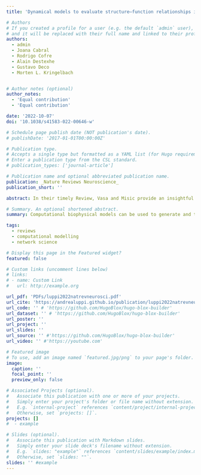 ```yaml
---
title: 'Dynamical models to evaluate structure–function relationships in network neuroscience'

# Authors
# If you created a profile for a user (e.g. the default `admin` user), write the username (folder name) here
# and it will be replaced with their full name and linked to their profile.
authors:
  - admin
  - Joana Cabral
  - Rodrigo Cofre
  - Alain Destexhe
  - Gustavo Deco
  - Morten L. Kringelbach


# Author notes (optional)
author_notes:
  - 'Equal contribution'
  - 'Equal contribution'

date: '2022-10-07'
doi: '10.1038/s41583-022-00646-w'

# Schedule page publish date (NOT publication's date).
# publishDate: '2017-01-01T00:00:00Z'

# Publication type.
# Accepts a single type but formatted as a YAML list (for Hugo requirements).
# Enter a publication type from the CSL standard.
# publication_types: ['journal-article']

# Publication name and optional abbreviated publication name.
publication: _Nature Reviews Neuroscience_
publication_short: ''

abstract: In their timely Review, Vasa and Misic provide an insightful review of the range of null models available for hypothesis testing in network neuroscience (Vasa, F. & Misic, B. Null models in network neuroscience. Nat. Rev. Neurosci. (2022)). A central part of their Review is dedicated to generative models, understood as models for the processes that lead (brain) networks to exhibit the organization that they do. Here, we wish to draw attention to a distinct but complementary kind of generative model that can be used to embody and then test null hypotheses in network neuroscience; namely, dynamical models of mechanisms. In these models, brain network structure (and, increasingly, additional aspects such as regional heterogeneity) gives rise to the ebb and flow of brain activity and functional connectivity that unfold over time.

# Summary. An optional shortened abstract.
summary: Computational biophysical models can be used to generate and test mechanistic hypotheses in network neuroscience.

tags:
  - reviews
  - computational modelling
  - network science

# Display this page in the Featured widget?
featured: false

# Custom links (uncomment lines below)
# links:
# - name: Custom Link
#   url: http://example.org

url_pdf: 'PDFs/luppi2022natrevneurosci.pdf'
url_cite: 'https://andrealuppi.github.io/publication/luppi2022natrevneurosci/cite.bib'
url_code: '' # 'https://github.com/HugoBlox/hugo-blox-builder'
url_dataset: '' # 'https://github.com/HugoBlox/hugo-blox-builder'
url_poster: ''
url_project: ''
url_slides: ''
url_source: '' #'https://github.com/HugoBlox/hugo-blox-builder'
url_video: '' #'https://youtube.com'

# Featured image
# To use, add an image named `featured.jpg/png` to your page's folder.
image:
  caption: ''
  focal_point: ''
  preview_only: false

# Associated Projects (optional).
#   Associate this publication with one or more of your projects.
#   Simply enter your project's folder or file name without extension.
#   E.g. `internal-project` references `content/project/internal-project/index.md`.
#   Otherwise, set `projects: []`.
projects: []
#  - example

# Slides (optional).
#   Associate this publication with Markdown slides.
#   Simply enter your slide deck's filename without extension.
#   E.g. `slides: "example"` references `content/slides/example/index.md`.
#   Otherwise, set `slides: ""`.
slides: '' #example
---
```


<!-- {{% callout note %}}
Click the _Cite_ button above to demo the feature to enable visitors to import publication metadata into their reference management software.
{{% /callout %}}

{{% callout note %}}
Create your slides in Markdown - click the _Slides_ button to check out the example.
{{% /callout %}}

Add the publication's **full text** or **supplementary notes** here. You can use rich formatting such as including [code, math, and images](https://docs.hugoblox.com/content/writing-markdown-latex/). -->
